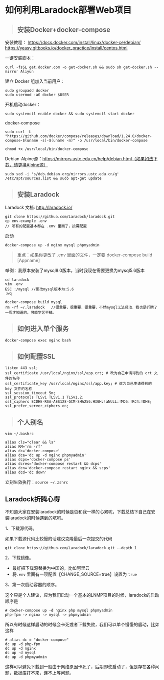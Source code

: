 # 如何利用Laradock部署Web项目

> ## 安装Docker+docker-compose

安装教程：
https://docs.docker.com/install/linux/docker-ce/debian/
https://yeasy.gitbooks.io/docker_practice/install/centos.html

 一键安装脚本：

```
curl -fsSL get.docker.com -o get-docker.sh && sudo sh get-docker.sh --mirror Aliyun
```

 建立 Docker 组加入当前用户：

```
sudo groupadd docker
sudo usermod -aG docker $USER
```

 开机启动docker：

```
sudo systemctl enable docker && sudo systemctl start docker
```

docker-compose

```
sudo curl -L "https://github.com/docker/compose/releases/download/1.24.0/docker-compose-$(uname -s)-$(uname -m)" -o /usr/local/bin/docker-compose

chmod +x /usr/local/bin/docker-compose
```

Debian-Alpine源：https://mirrors.ustc.edu.cn/help/debian.html（如果如法下载，请更换Alpine源）

```
sudo sed -i 's/deb.debian.org/mirrors.ustc.edu.cn/g' /etc/apt/sources.list && sudo apt-get update
```

> ## 安装Laradock

Laradock 文档: http://laradock.io/

```
git clone https://github.com/Laradock/laradock.git
cp env-example .env 
// 所有的配置基本都在 .env 里面了，按需配置
```

启动

```
docker-compose up -d nginx mysql phpmyadmin
```

> 重点：如果你更改了 .env 里面的文件，一定要 docker-compose build [Appname]

举例：我原本安装了mysql8.0版本，当时我现在需要更换为mysql5.6版本

```
cd laradock
vim .env
ESC :/mysql //更改mysql版本为:5.6
:wq
```

```
docker-compose build mysql
rm -rf ~/.laradock   //很重要，很重要，很重要，不然mysql无法启动，我也是折腾了一周才知道的，可能学艺不精。
```

> ## 如何进入单个服务

```
docker-compose exec nginx bash
```

> ## 如何配置SSL

```
listen 443 ssl; 
ssl_certificate /usr/local/nginx/ssl/app.crt; # 改为自己申请得到的 crt 文件的名称
ssl_certificate_key /usr/local/nginx/ssl/app.key; # 改为自己申请得到的 key 文件的名称
ssl_session_timeout 5m;
ssl_protocols TLSv1 TLSv1.1 TLSv1.2;
ssl_ciphers ECDHE-RSA-AES128-GCM-SHA256:HIGH:!aNULL:!MD5:!RC4:!DHE;
ssl_prefer_server_ciphers on;	
```

> ## 个人别名

`vim ~/.bashrc` 

```
alias cls="clear && ls"
alias RM='rm -rf'
alias dc='docker-compose'
alias dca='dc up -d nginx phpmyadmin'
alias dcps='docker-compose ps'
alias dcres='docker-compose restart && dcps'
alias dcn='docker-compose restart nginx && scps'
alias dcd='dc down'
```

立刻生效执行：`source ~/.zshrc` 

## Laradock折腾心得

不知道大家在安装laradock的时候是否和我一样的心累呢，下载总结下自己在安装laradock的时候遇到的坑吧。

1、下载源代码。

如果下载源代码比较慢的话建议克隆最后一次提交的代码

```
git clone https://github.com/Laradock/laradock.git --depth 1
```

2、下载镜像。

- 最好把下载源替换为中国的，比如阿里云
- 将`.env` 里面有一项配置【CHANGE_SOURCE=true】设置为 `true` 

3、第一次启动容器的顺序。

这个只是个人建议，应为我们启动一个基本的LNMP项目的时候，laradock的启动顺序是

```
# docker-compose up -d nginx php mysql phpmyadmin
php-fpm -> nginx -> mysql -> phpmyadmin
```

所以有时候这样启动的时候会卡死或者下载失败，我们可以单个慢慢的启动，比如这样

```
# alias dc = "docker-compose"
dc up -d php-fpm
dc up -d nginx 
dc up -d mysql
dc up -d phpmyadmin
```

这样可以避免下载到一般由于网络原因卡死了，后期即使启动了，但是存在各种问题，数据库打不来，连不上等问题。





